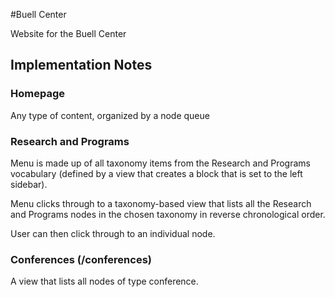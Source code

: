 #Buell Center

Website for the Buell Center

## Implementation Notes

### Homepage

Any type of content, organized by a node queue

### Research and Programs

Menu is made up of all taxonomy items from the Research and Programs vocabulary (defined by a view that creates a block that is set to the left sidebar).

Menu clicks through to a taxonomy-based view that lists all the Research and Programs nodes in the chosen taxonomy in reverse chronological order.

User can then click through to an individual node.

### Conferences (/conferences)

A view that lists all nodes of type conference.

